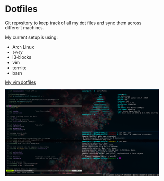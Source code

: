 # Dotfiles

Git repository to keep track of all my dot files and sync them across different machines.

My current setup is using:

- Arch Linux
- sway
- i3-blocks
- vim
- termite
- bash

[My vim dotfiles](www.github.com/conornewton/vim-dotfiles)

![desktop](./i3-screenshot.png)
